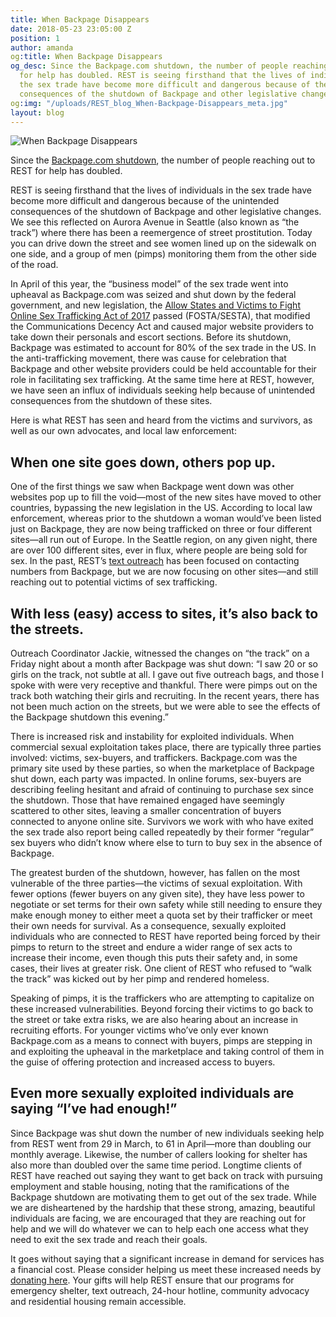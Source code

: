 ```yaml
---
title: When Backpage Disappears
date: 2018-05-23 23:05:00 Z
position: 1
author: amanda
og:title: When Backpage Disappears
og_desc: Since the Backpage.com shutdown, the number of people reaching out to REST
  for help has doubled. REST is seeing firsthand that the lives of individuals in
  the sex trade have become more difficult and dangerous because of the unintended
  consequences of the shutdown of Backpage and other legislative changes.
og:img: "/uploads/REST_blog_When-Backpage-Disappears_meta.jpg"
layout: blog
---
```


![When Backpage Disappears](/uploads/REST_blog_When-Backpage-Disappears.jpg)

Since the [Backpage.com shutdown](https://www.reuters.com/article/us-usa-backpage-justice/sex-ads-website-backpage-shut-down-by-u-s-authorities-idUSKCN1HD2QP), the number of people reaching out to REST for help has doubled.

REST is seeing firsthand that the lives of individuals in the sex trade have become more difficult and dangerous because of the unintended consequences of the shutdown of Backpage and other legislative changes. We see this reflected on Aurora Avenue in Seattle (also known as “the track”) where there has been a reemergence of street prostitution. Today you can drive down the street and see women lined up on the sidewalk on one side, and a group of men (pimps) monitoring them from the other side of the road.

In April of this year, the “business model” of the sex trade went into upheaval as Backpage.com was seized and shut down by the federal government, and new legislation, the [Allow States and Victims to Fight Online Sex Trafficking Act of 2017](https://www.congress.gov/bill/115th-congress/house-bill/1865) passed (FOSTA/SESTA), that modified the Communications Decency Act and caused major website providers to take down their personals and escort sections. Before its shutdown, Backpage was estimated to account for 80% of the sex trade in the US. In the anti-trafficking movement, there was cause for celebration that Backpage and other website providers could be held accountable for their role in facilitating sex trafficking. At the same time here at REST, however, we have seen an influx of individuals seeking help because of unintended consequences from the shutdown of these sites.

Here is what REST has seen and heard from the victims and survivors, as well as our own advocates, and local law enforcement:

## When one site goes down, others pop up.

One of the first things we saw when Backpage went down was other websites pop up to fill the void—most of the new sites have moved to other countries, bypassing the new legislation in the US. According to local law enforcement, whereas prior to the shutdown a woman would’ve been listed just on Backpage, they are now being trafficked on three or four different sites—all run out of Europe. In the Seattle region, on any given night, there are over 100 different sites, ever in flux, where people are being sold for sex. In the past, REST’s [text outreach](http://bbc.in/2znsMBh) has been focused on contacting numbers from Backpage, but we are now focusing on other sites—and still reaching out to potential victims of sex trafficking.

## With less (easy) access to sites, it’s also back to the streets.
Outreach Coordinator Jackie, witnessed the changes on “the track” on a Friday night about a month after Backpage was shut down: “I saw 20 or so girls on the track, not subtle at all. I gave out five outreach bags, and those I spoke with were very receptive and thankful. There were pimps out on the track both watching their girls and recruiting. In the recent years, there has not been much action on the streets, but we were able to see the effects of the Backpage shutdown this evening.” 

There is increased risk and instability for exploited individuals. 
When commercial sexual exploitation takes place, there are typically three parties involved: victims, sex-buyers, and traffickers. Backpage.com was the primary site used by these parties, so when the marketplace of Backpage shut down, each party was impacted. In online forums, sex-buyers are describing feeling hesitant and afraid of continuing to purchase sex since the shutdown. Those that have remained engaged have seemingly scattered to other sites, leaving a smaller concentration of buyers connected to anyone online site. Survivors we work with who have exited the sex trade also report being called repeatedly by their former “regular” sex buyers who didn’t know where else to turn to buy sex in the absence of Backpage.

The greatest burden of the shutdown, however, has fallen on the most vulnerable of the three parties—the victims of sexual exploitation. With fewer options (fewer buyers on any given site), they have less power to negotiate or set terms for their own safety while still needing to ensure they make enough money to either meet a quota set by their trafficker or meet their own needs for survival. As a consequence, sexually exploited individuals who are connected to REST have reported being forced by their pimps to return to the street and endure a wider range of sex acts to increase their income, even though this puts their safety and, in some cases, their lives at greater risk. One client of REST who refused to “walk the track” was kicked out by her pimp and rendered homeless.

Speaking of pimps, it is the traffickers who are attempting to capitalize on these increased vulnerabilities. Beyond forcing their victims to go back to the street or take extra risks, we are also hearing about an increase in recruiting efforts. For younger victims who’ve only ever known Backpage.com as a means to connect with buyers, pimps are stepping in and exploiting the upheaval in the marketplace and taking control of them in the guise of offering protection and increased access to buyers. 

## Even more sexually exploited individuals are saying “I’ve had enough!” 
Since Backpage was shut down the number of new individuals seeking help from REST went from 29 in March, to 61 in April—more than doubling our monthly average. Likewise, the number of callers looking for shelter has also more than doubled over the same time period. Longtime clients of REST have reached out saying they want to get back on track with pursuing employment and stable housing, noting that the ramifications of the Backpage shutdown are motivating them to get out of the sex trade. While we are disheartened by the hardship that these strong, amazing, beautiful individuals are facing, we are encouraged that they are reaching out for help and we will do whatever we can to help each one access what they need to exit the sex trade and reach their goals. 

It goes without saying that a significant increase in demand for services has a financial cost. Please consider helping us meet these increased needs by [donating here](http://bit.ly/GiveREST). Your gifts will help REST ensure that our programs for emergency shelter, text outreach, 24-hour hotline, community advocacy and residential housing remain accessible.